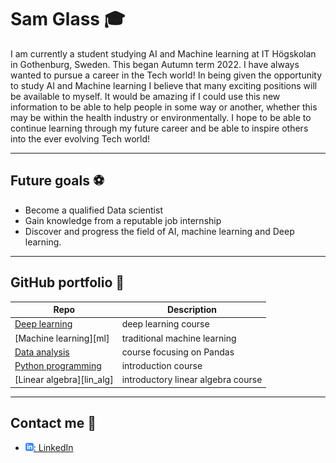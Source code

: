 

# Sam Glass :mortar_board:
I am currently a student studying AI and Machine learning at IT Högskolan in Gothenburg, Sweden. This began Autumn term 2022.
I have always wanted to pursue a career in the Tech world! In being given the opportunity to study AI and Machine learning I believe that many exciting positions will be available to myself.
It would be amazing if I could use this new information to be able to help people in some way or another, whether this may be within the health industry or environmentally.
I hope to be able to continue learning through my future career and be able to inspire others into the ever evolving Tech world!    

 

---

## Future goals :soccer:

- Become a qualified Data scientist
- Gain knowledge from a reputable job internship
- Discover and progress the field of AI, machine learning and Deep learning.


---
## GitHub portfolio :floppy_disk:

| Repo                           | Description                        |
| ------------------------------ | ---------------------------------- |
| [Deep learning][dl]            | deep learning course               |
| [Machine learning][ml]         | traditional machine learning       |
| [Data analysis][data_analysis] | course focusing on Pandas          |
| [Python programming][pytprog]  | introduction course                |
| [Linear algebra][lin_alg]      | introductory linear algebra course |


[dl]:
[ml]:
[pytprog]:https://github.com/SCGlass/python-sam-glass.git
[data_analysis]:
[lin_alg]:

---

## Contact me :iphone:

- [![linkedIn icon](assets/linkedIn-icon.png): LinkedIn][linkedin]

[linkedin]: https://www.linkedin.com/in/sam-glass-8a3840243/
